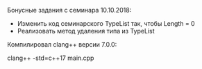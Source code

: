 Бонусные задания с семинара 10.10.2018:
* Изменить код семинарского TypeList так, чтобы Length<EmptyList> = 0
* Реализовать метод удаления типа из TypeList

Компилировал clang++ версии 7.0.0:

clang++ -std=c++17 main.cpp